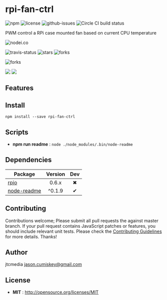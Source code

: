 # rpi-fan-ctrl

![npm](https://img.shields.io/npm/v/rpi-fan-ctrl.svg) ![license](https://img.shields.io/npm/l/rpi-fan-ctrl.svg) ![github-issues](https://img.shields.io/github/issues/jtcmedia/rpi-fan-ctrl.svg)  ![Circle CI build status](https://circleci.com/gh/jtcmedia/rpi-fan-ctrl.svg?style=svg)

PWM control a RPi case mounted fan based on current CPU temperature

![nodei.co](https://nodei.co/npm/rpi-fan-ctrl.png?downloads=true&downloadRank=true&stars=true)

![travis-status](https://img.shields.io/travis/jtcmedia/rpi-fan-ctrl.svg)
![stars](https://img.shields.io/github/stars/jtcmedia/rpi-fan-ctrl.svg)
![forks](https://img.shields.io/github/forks/jtcmedia/rpi-fan-ctrl.svg)

![forks](https://img.shields.io/github/forks/jtcmedia/rpi-fan-ctrl.svg)

![](https://david-dm.org/jtcmedia/rpi-fan-ctrl/status.svg)
![](https://david-dm.org/jtcmedia/rpi-fan-ctrl/dev-status.svg)

## Features


## Install

`npm install --save rpi-fan-ctrl`


## Scripts

 - **npm run readme** : `node ./node_modules/.bin/node-readme`

## Dependencies

Package | Version | Dev
--- |:---:|:---:
[rpio](https://www.npmjs.com/package/rpio) | 0.6.x | ✖
[node-readme](https://www.npmjs.com/package/node-readme) | ^0.1.9 | ✔


## Contributing

Contributions welcome; Please submit all pull requests the against master branch. If your pull request contains JavaScript patches or features, you should include relevant unit tests. Please check the [Contributing Guidelines](contributng.md) for more details. Thanks!

## Author

jtcmedia <jason.cumiskey@gmail.com>

## License

 - **MIT** : http://opensource.org/licenses/MIT
